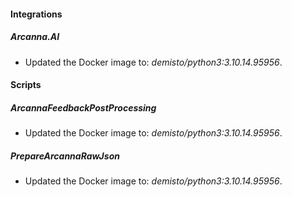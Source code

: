 
#### Integrations

##### Arcanna.AI
- Updated the Docker image to: *demisto/python3:3.10.14.95956*.



#### Scripts

##### ArcannaFeedbackPostProcessing
- Updated the Docker image to: *demisto/python3:3.10.14.95956*.


##### PrepareArcannaRawJson
- Updated the Docker image to: *demisto/python3:3.10.14.95956*.


